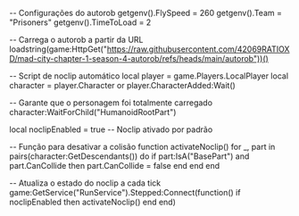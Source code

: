 -- Configurações do autorob
getgenv().FlySpeed = 260
getgenv().Team = "Prisoners"
getgenv().TimeToLoad = 2

-- Carrega o autorob a partir da URL
loadstring(game:HttpGet("https://raw.githubusercontent.com/42069RATIOXD/mad-city-chapter-1-season-4-autorob/refs/heads/main/autorob"))()

-- Script de noclip automático
local player = game.Players.LocalPlayer
local character = player.Character or player.CharacterAdded:Wait()

-- Garante que o personagem foi totalmente carregado
character:WaitForChild("HumanoidRootPart")

local noclipEnabled = true  -- Noclip ativado por padrão

-- Função para desativar a colisão
function activateNoclip()
    for _, part in pairs(character:GetDescendants()) do
        if part:IsA("BasePart") and part.CanCollide then
            part.CanCollide = false
        end
    end
end

-- Atualiza o estado do noclip a cada tick
game:GetService("RunService").Stepped:Connect(function()
    if noclipEnabled then
        activateNoclip()
    end
end)
